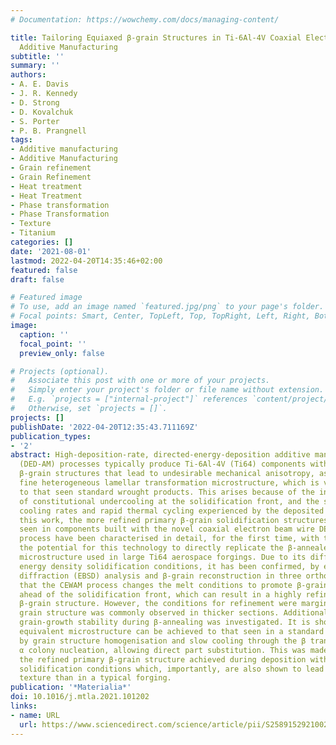 ```yaml
---
# Documentation: https://wowchemy.com/docs/managing-content/

title: Tailoring Equiaxed β-grain Structures in Ti-6Al-4V Coaxial Electron Beam Wire
  Additive Manufacturing
subtitle: ''
summary: ''
authors:
- A. E. Davis
- J. R. Kennedy
- D. Strong
- D. Kovalchuk
- S. Porter
- P. B. Prangnell
tags:
- Additive manufacturing
- Additive Manufacturing
- Grain refinement
- Grain Refinement
- Heat treatment
- Heat Treatment
- Phase transformation
- Phase Transformation
- Texture
- Titanium
categories: []
date: '2021-08-01'
lastmod: 2022-04-20T14:35:46+02:00
featured: false
draft: false

# Featured image
# To use, add an image named `featured.jpg/png` to your page's folder.
# Focal points: Smart, Center, TopLeft, Top, TopRight, Left, Right, BottomLeft, Bottom, BottomRight.
image:
  caption: ''
  focal_point: ''
  preview_only: false

# Projects (optional).
#   Associate this post with one or more of your projects.
#   Simply enter your project's folder or file name without extension.
#   E.g. `projects = ["internal-project"]` references `content/project/deep-learning/index.md`.
#   Otherwise, set `projects = []`.
projects: []
publishDate: '2022-04-20T12:35:43.711169Z'
publication_types:
- '2'
abstract: High-deposition-rate, directed-energy-deposition additive manufacturing
  (DED-AM) processes typically produce Ti-6Al-4V (Ti64) components with coarse columnar
  β-grain structures that lead to undesirable mechanical anisotropy, as well as a
  fine heterogeneous lamellar transformation microstructure, which is very different
  to that seen standard wrought products. This arises because of the intrinsic lack
  of constitutional undercooling at the solidification front, and the subsequent high
  cooling rates and rapid thermal cycling experienced by the deposited material. In
  this work, the more refined primary β-grain solidification structures and textures
  seen in components built with the novel coaxial electron beam wire DED AM (CEWAM)
  process have been characterised in detail, for the first time, with the aim of investigating
  the potential for this technology to directly replicate the β-annealed damage-tolerant
  microstructure used in large Ti64 aerospace forgings. Due to its different lower
  energy density solidification conditions, it has been confirmed, by electron backscatter
  diffraction (EBSD) analysis and β-grain reconstruction in three orthogonal cross-sections,
  that the CEWAM process changes the melt conditions to promote β-grain nucleation
  ahead of the solidification front, which can result in a highly refined, equiaxed,
  β-grain structure. However, the conditions for refinement were marginal and a mixed
  grain structure was commonly observed in thicker sections. Additionally, the subsequent
  grain-growth stability during β-annealing was investigated. It is shown that an
  equivalent microstructure can be achieved to that seen in a standard β-forged component,
  by grain structure homogenisation and slow cooling through the β transus, to promote
  α colony nucleation, allowing direct part substitution. This was made possible by
  the refined primary β-grain structure achieved during deposition with the CEWAM
  solidification conditions which, importantly, are also shown to lead to a weaker
  texture than in a typical forging.
publication: '*Materialia*'
doi: 10.1016/j.mtla.2021.101202
links:
- name: URL
  url: https://www.sciencedirect.com/science/article/pii/S2589152921002052
---
```

